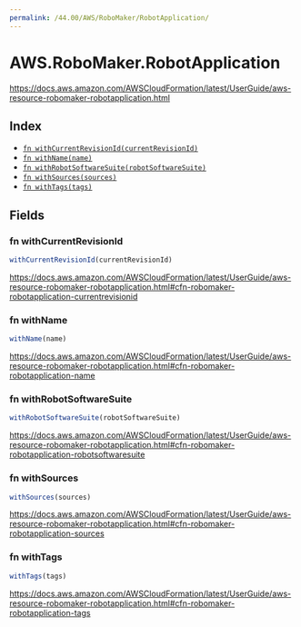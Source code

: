 ```yaml
---
permalink: /44.00/AWS/RoboMaker/RobotApplication/
---
```


# AWS.RoboMaker.RobotApplication

https://docs.aws.amazon.com/AWSCloudFormation/latest/UserGuide/aws-resource-robomaker-robotapplication.html

## Index

* [`fn withCurrentRevisionId(currentRevisionId)`](#fn-withcurrentrevisionid)
* [`fn withName(name)`](#fn-withname)
* [`fn withRobotSoftwareSuite(robotSoftwareSuite)`](#fn-withrobotsoftwaresuite)
* [`fn withSources(sources)`](#fn-withsources)
* [`fn withTags(tags)`](#fn-withtags)

## Fields

### fn withCurrentRevisionId

```ts
withCurrentRevisionId(currentRevisionId)
```

https://docs.aws.amazon.com/AWSCloudFormation/latest/UserGuide/aws-resource-robomaker-robotapplication.html#cfn-robomaker-robotapplication-currentrevisionid

### fn withName

```ts
withName(name)
```

https://docs.aws.amazon.com/AWSCloudFormation/latest/UserGuide/aws-resource-robomaker-robotapplication.html#cfn-robomaker-robotapplication-name

### fn withRobotSoftwareSuite

```ts
withRobotSoftwareSuite(robotSoftwareSuite)
```

https://docs.aws.amazon.com/AWSCloudFormation/latest/UserGuide/aws-resource-robomaker-robotapplication.html#cfn-robomaker-robotapplication-robotsoftwaresuite

### fn withSources

```ts
withSources(sources)
```

https://docs.aws.amazon.com/AWSCloudFormation/latest/UserGuide/aws-resource-robomaker-robotapplication.html#cfn-robomaker-robotapplication-sources

### fn withTags

```ts
withTags(tags)
```

https://docs.aws.amazon.com/AWSCloudFormation/latest/UserGuide/aws-resource-robomaker-robotapplication.html#cfn-robomaker-robotapplication-tags